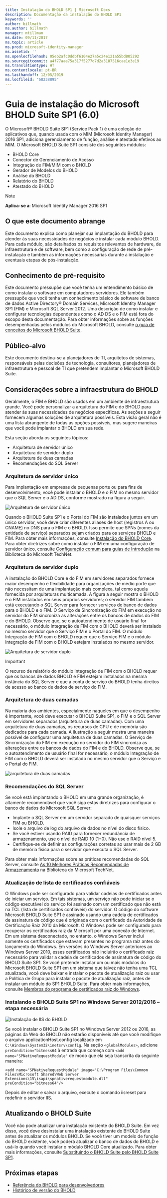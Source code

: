 ```yaml
---
title: Instalação do BHOLD SP1 | Microsoft Docs
description: Documentação da instalação do BHOLD SP1
keywords: ''
author: billmath
ms.author: billmath
manager: mtillman
ms.date: 09/11/2017
ms.topic: article
ms.prod: microsoft-identity-manager
ms.assetid: ''
ms.openlocfilehash: 05eb2afc0ddbf6104e27a5c24e121a55bd805292
ms.sourcegitcommit: a4f77aae75a317f5277d7d2a3187516cae1e3e19
ms.translationtype: HT
ms.contentlocale: pt-BR
ms.lasthandoff: 12/05/2019
ms.locfileid: "68238895"
---
```

# <a name="microsoft-bhold-suite-sp1-60-installation-guide"></a>Guia de instalação do Microsoft BHOLD Suite SP1 (6.0)

O Microsoft® BHOLD Suite SP1 (Service Pack 1) é uma coleção de aplicativos que, quando usada com o MIM (Microsoft Identity Manager) 2016 SP1, adiciona gerenciamento de função, análise e atestado efetivos ao MIM. O Microsoft BHOLD Suite SP1 consiste dos seguintes módulos:

- BHOLD Core
- Conector de Gerenciamento de Acesso
- Integração de FIM/MIM com o BHOLD
- Gerador de Modelos do BHOLD
- Análise do BHOLD
- Relatório do BHOLD
- Atestado do BHOLD


> [!NOTE]
> **Aplica-se a**: Microsoft Identity Manager 2016 SP1

## <a name="what-this-document-covers"></a>O que este documento abrange

Este documento explica como planejar sua implantação do BHOLD para atender às suas necessidades de negócios e instalar cada módulo BHOLD. Para cada módulo, são detalhados os requisitos relevantes de hardware, de infraestrutura e de software, bem como a configuração de rede de pré-instalação e também as informações necessárias durante a instalação e eventuais etapas de pós-instalação.

## <a name="pre-requisite-knowledge"></a>Conhecimento de pré-requisito

Este documento pressupõe que você tenha um entendimento básico de como instalar o software em computadores servidores. Ele também pressupõe que você tenha um conhecimento básico de software de banco de dados Active Directory® Domain Services, Microsoft Identity Manager SP1 (FIM) e Microsoft SQL Server 2012. Uma descrição de como instalar e configurar tecnologias dependentes como o AD DS e o FIM está fora do escopo desta documentação. Para obter informações sobre as funções desempenhadas pelos módulos do Microsoft BHOLD, consulte [o guia de conceitos do Microsoft BHOLD Suite](https://technet.microsoft.com/library/jj134102(v=ws.10).aspx).

## <a name="audience"></a>Público-alvo

Este documento destina-se a planejadores de TI, arquitetos de sistemas, responsáveis pelas decisões de tecnologia, consultores, planejadores de infraestrutura e pessoal de TI que pretendem implantar o Microsoft BHOLD Suite.

## <a name="bhold-infrastructure-considerations"></a>Considerações sobre a infraestrutura do BHOLD

Geralmente, o FIM e BHOLD são usados em um ambiente de infraestrutura grande. Você pode personalizar a arquitetura do FIM e do BHOLD para atender às suas necessidades de negócios específicas. As seções a seguir fornecem algumas soluções de arquitetura possíveis. Esta visão geral não é uma lista abrangente de todas as opções possíveis, mas sugere maneiras que você pode implantar o BHOLD em sua rede.
 
Esta seção aborda os seguintes tópicos:

- Arquitetura de servidor único
- Arquitetura de servidor duplo
- Arquitetura de duas camadas
- Recomendações do SQL Server

### <a name="single-server-architecture"></a>Arquitetura de servidor único

Para implantação em empresas de pequenas porte ou para fins de desenvolvimento, você pode instalar o BHOLD e o FIM no mesmo servidor que o SQL Server e o AD DS, conforme mostrado na figura a seguir.
 
![Arquitetura de servidor único](media/bhold-installation-guide/single.png)

Quando o BHOLD Suite SP1 e o Portal do FIM são instalados juntos em um único servidor, você deve criar diferentes aliases de host (registros A ou CNAME) no DNS para o FIM e o BHOLD. Isso permite que SPNs (nomes da entidade de serviço) separados sejam criados para os serviços BHOLD e FIM. Para obter mais informações, consulte [Instalação do BHOLD Core](https://technet.microsoft.com/library/jj134095(v=ws.10).aspx).
Para obter diretrizes sobre como instalar o FIM em uma configuração de servidor único, consulte [Configuração comum para guias de Introdução](https://technet.microsoft.com/library/ff575965.aspx) na Biblioteca do Microsoft TechNet.

### <a name="dual-server-architecture"></a>Arquitetura de servidor duplo

A instalação do BHOLD Core e do FIM em servidores separados fornece maior desempenho e flexibilidade para organizações de médio porte que não necessitam de uma implantação mais complexa, tal como aquela fornecida por arquiteturas multicamada. A figura a seguir mostra o BHOLD e o FIM instalados em seus próprios servidores; o servidor FIM também está executando o SQL Server para fornecer serviços de banco de dados para o BHOLD e o FIM. O Serviço de Sincronização do FIM em execução no servidor do FIM sincroniza as alterações entre os bancos de dados do FIM e do BHOLD. Observe que, se o autoatendimento de usuário final for necessário, o módulo Integração de FIM com o BHOLD deverá ser instalado no mesmo servidor que o Serviço FIM e o Portal do FIM. O módulo Integração de FIM com o BHOLD requer que o Serviço FIM e o módulo Integração de FIM com o BHOLD estejam instalados no mesmo servidor.

![Arquitetura de servidor duplo](media/bhold-installation-guide/dual.png)

> [!IMPORTANT]
> O recurso de relatório do módulo Integração de FIM com o BHOLD requer que os bancos de dados BHOLD e FIM estejam instalados na mesma instância do SQL Server e que a conta de serviço do BHOLD tenha direitos de acesso ao banco de dados de serviço do FIM.

### <a name="two-tier-architecture"></a>Arquitetura de duas camadas

Na maioria dos ambientes, especialmente naqueles em que o desempenho é importante, você deve executar o BHOLD Suite SP1, o FIM e o SQL Server em servidores separados (arquitetura de duas camadas). Com uma arquitetura de duas camadas, os recursos de CPU e de memória são dedicados para cada camada. A ilustração a seguir mostra uma maneira possível de configurar uma arquitetura de duas camadas. O Serviço de Sincronização do FIM em execução no servidor do FIM sincroniza as alterações entre os bancos de dados do FIM e do BHOLD. Observe que, se o autoatendimento de usuário final for necessário, o módulo Integração de FIM com o BHOLD deverá ser instalado no mesmo servidor que o Serviço e o Portal do FIM.

![arquitetura de duas camadas](media/bhold-installation-guide/two-tier.png)

### <a name="sql-server-recommendations"></a>Recomendações do SQL Server

Se você está implantando o BHOLD em uma grande organização, é altamente recomendável que você siga estas diretrizes para configurar o banco de dados do Microsoft SQL Server:

- Implante o SQL Server em um servidor separado de quaisquer serviços FIM ou BHOLD.
- Isole o arquivo de log do arquivo de dados no nível do disco físico.
- Se você estiver usando RAID para fornecer redundância de armazenamento, use o nível de RAID 10 (1+0). Não use o RAID nível 5.
- Certifique-se de definir as configurações corretas ao usar mais de 2 GB de memória física para o servidor que executa o SQL Server.

Para obter mais informações sobre as práticas recomendadas do SQL Server, consulte [As 10 Melhores Práticas Recomendadas de Armazenamento](https://www.microsoft.com/technet/prodtechnol/sql/bestpractice/storage-top-10.mspx) na Biblioteca do Microsoft TechNet.

### <a name="trusted-certificates-list-update"></a>Atualização de lista de certificados confiáveis

O Windows pode ser configurado para validar cadeias de certificados antes de iniciar um serviço. Em tais sistemas, um serviço não pode iniciar se o código executável do serviço foi assinado com um certificado que não está na TCL (lista de certificados confiáveis) do servidor. O código do software Microsoft BHOLD Suite SP1 é assinado usando uma cadeia de certificados de assinatura de código que é originada com o certificado da Autoridade de Certificação Raiz 2010 da Microsoft.
O Windows pode ser configurado para recuperar os certificados raiz da Microsoft por uma conexão de Internet. Em um sistema desconectado, no entanto, o Windows Server inclui somente os certificados que estavam presentes no programa raiz antes do lançamento do Windows. Em versões do Windows Server anteriores ao Windows Server 2010, esses certificados não incluirão o certificado raiz necessário para validar a cadeia de certificados de assinatura de código do BHOLD Suite SP1. Se você pretende instalar um ou mais módulos do Microsoft BHOLD Suite SP1 em um sistema que talvez não tenha uma TCL atualizada, você deve baixar e instalar o pacote de atualização raiz ou usar a Política de Grupo para instalar o pacote de atualização raiz, antes de instalar um módulo do SP1 BHOLD Suite. Para obter mais informações, consulte [Membros do programa de certificados raiz do Windows](http://support.microsoft.com/kb/931125).

### <a name="installing-bhold-suite-sp1-on-windows-server-20122016-required-step"></a>Instalando o BHOLD Suite SP1 no Windows Server 2012/2016 – etapa necessária 

![Instalação de IIS do BHOLD](media/bhold-installation-guide/iis-install-bhold.png)

Se você instalar o BHOLD Suite SP1 no Windows Server 2012 ou 2016, as páginas da Web do BHOLD não estarão disponíveis até que você modifique o arquivo applicationHost.config localizado em ```C:\Windows\System32\inetsrv\config```. Na seção ```<globalModules>```, adicione ```preCondition="bitness64``` à entrada que começa com ```<add name="SPNativeRequestModule"``` de modo que ela seja transcrita da seguinte maneira:

```<add name="SPNativeRequestModule" image="C:\Program Files\Common Files\Microsoft Shared\Web Server Extensions\15\isapi\spnativerequestmodule.dll" preCondition="bitness64"/>```

Depois de editar e salvar o arquivo, execute o comando iisreset para redefinir o servidor IIS.


## <a name="upgrading-bhold-suite"></a>Atualizando o BHOLD Suite

Você não pode atualizar uma instalação existente do BHOLD Suite. Em vez disso, você deve desinstalar uma instalação existente do BHOLD Suite antes de atualizar os módulos BHOLD. Se você tiver um modelo de função do BHOLD existente, você poderá atualizar o banco de dados do BHOLD e usá-lo quando você instalar o módulo BHOLD Core atualizado. Para obter mais informações, consulte [Substituindo o BHOLD Suite pelo BHOLD Suite SP1](https://technet.microsoft.com/library/jj874043(v=ws.10).aspx).


## <a name="next-steps"></a>Próximas etapas

- [Referência do BHOLD para desenvolvedores](../reference/mim2016-bhold-developer-reference.md)
- [Histórico de versão do BHOLD](../reference/version-bhold-history.md)
